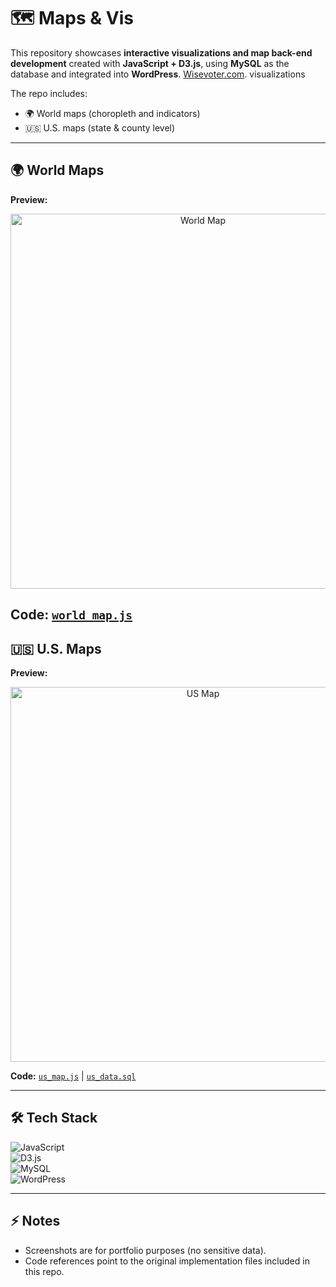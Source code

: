 # 🗺️ Maps & Vis  

This repository showcases **interactive visualizations and map back-end development** created with **JavaScript + D3.js**, using **MySQL** as the database and integrated into **WordPress**. [Wisevoter.com](https://wisevoter.com/).  visualizations 

The repo includes:  
- 🌍 World maps (choropleth and indicators)  
- 🇺🇸 U.S. maps (state & county level)   

---

## 🌍 World Maps  

**Preview:**  
<p align="center">
  <img src="./images/world_map.png" alt="World Map" width="600"/>
</p>  

**Code:** [`world_map.js`](./code/world_map.js)
---

## 🇺🇸 U.S. Maps  

**Preview:**  
<p align="center">
  <img src="./images/us_map.png" alt="US Map" width="600"/>
</p>  

**Code:** [`us_map.js`](./code/us_map.js) | [`us_data.sql`](./sql/us_data.sql)  

---

## 🛠️ Tech Stack  

![JavaScript](https://img.shields.io/badge/JavaScript-F7DF1E?logo=javascript&logoColor=black)  
![D3.js](https://img.shields.io/badge/D3.js-F9A03C?logo=d3dotjs&logoColor=white)  
![MySQL](https://img.shields.io/badge/MySQL-4479A1?logo=mysql&logoColor=white)  
![WordPress](https://img.shields.io/badge/WordPress-21759B?logo=wordpress&logoColor=white)  

---

## ⚡ Notes  
- Screenshots are for portfolio purposes (no sensitive data).  
- Code references point to the original implementation files included in this repo.  
